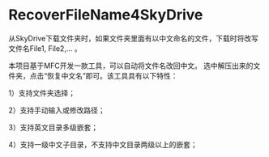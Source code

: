 RecoverFileName4SkyDrive
========================

从SkyDrive下载文件夹时，如果文件夹里面有以中文命名的文件，下载时将改写文件名File1, File2,... 。  

本项目基于MFC开发一款工具，可以自动将文件名改回中文。 选中解压出来的文件夹，点击“恢复中文名”即可。该工具具有以下特性：

1）支持文件夹选择；

2）支持手动输入或修改路径；

3）支持英文目录多级嵌套； 

4）支持一级中文子目录，不支持中文目录两级以上的嵌套；
